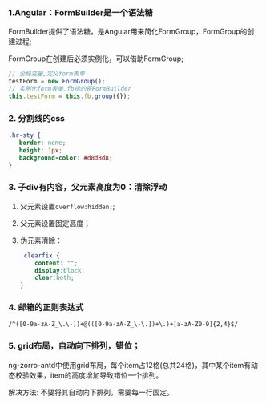 ### 1.Angular：FormBuilder是一个语法糖

FormBuilder提供了语法糖，是Angular用来简化FormGroup，FormGroup的创建过程;

FormGroup在创建后必须实例化，可以借助FormGroup;

```typescript
// 全局变量,定义form表单
testForm = new FormGroup();
// 实例化form表单,fb指的是FormBuilder
this.testForm = this.fb.group({});
```



### 2. 分割线的css

```css
.hr-sty {
   border: none;
   height: 1px;
   background-color: #d8d8d8;
}
```



### 3. 子div有内容，父元素高度为0：清除浮动

1. 父元素设置`overflow:hidden;`;

2. 父元素设置固定高度；

3. 伪元素清除：

   ```css
   .clearfix {
       content: "";
       display:block;
       clear:both;
   }
   ```


### 4. 邮箱的正则表达式

`/^([0-9a-zA-Z_\.\-])+@(([0-9a-zA-Z_\-\.])+\.)+[a-zA-Z0-9]{2,4}$/`



### 5. grid布局，自动向下排列，错位；

ng-zorro-antd中使用grid布局，每个item占12格(总共24格)，其中某个item有动态校验效果，item的高度增加导致错位一个排列。

解决方法: 不要将其自动向下排列，需要每一行固定。
